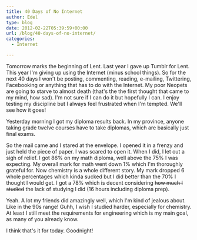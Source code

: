 ```yaml
---
title: 40 Days of No Internet
author: Edel
type: blog
date: 2012-02-22T05:39:59+00:00
url: /blog/40-days-of-no-internet/
categories:
  - Internet

---
```

Tomorrow marks the beginning of Lent. Last year I gave up Tumblr for Lent. This year I'm giving up using the Internet (minus school things). So for the next 40 days I won't be posting, commenting, reading, e-mailing, Twittering, Facebooking or anything that has to do with the Internet. My poor Neopets are going to starve to almost death (that's the the first thought that came to my mind, how sad). I'm not sure if I can do it but hopefully I can. I enjoy testing my discipline but I always feel frustrated when I'm tempted. We'll see how it goes!

Yesterday morning I got my diploma results back. In my province, anyone taking grade twelve courses have to take diplomas, which are basically just final exams.

So the mail came and I stared at the envelope. I opened it in a frenzy and just held the piece of paper. I was scared to open it. When I did, I let out a sigh of relief. I got 86% on my math diploma, well above the 75% I was expecting. My overall mark for math went down 1% which I'm thoroughly grateful for. Now chemistry is a whole different story. My mark dropped 6 whole percentages which kinda sucked but I did better than the 70% I thought I would get. I got a 78% which is decent considering <strike>how much I studied</strike> the lack of studying I did (16 hours including diploma prep).

Yeah. A lot my friends did amazingly well, which I'm kind of jealous about. Like in the 90s range! Guhh, I wish I studied harder, especially for chemistry. At least I still meet the requirements for engineering which is my main goal, as many of you already know.

I think that's it for today. Goodnight!


